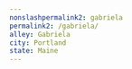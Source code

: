 ```yaml
---
﻿nonslashpermalink2: gabriela
permalink2: /gabriela/
alley: Gabriela
city: Portland
state: Maine
---
```

